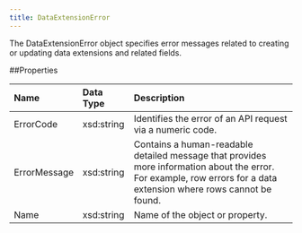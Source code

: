 ```yaml
---
title: DataExtensionError
---
```

The DataExtensionError object specifies error messages related to creating or updating data extensions and related fields.

##Properties
<table class="table table-hover"> <thead align="left"><tr><th>Name</th><th>Data Type</th><th>Description</th></tr></thead> <tbody><tr><td>ErrorCode</td><td>xsd:string</td><td>Identifies the error of an API request via a numeric code.</td></tr><tr><td>ErrorMessage</td><td>xsd:string</td><td>Contains a human-readable detailed message that provides more information about the error. For example, row errors for a data extension where rows cannot be found.</td></tr><tr><td>Name</td><td>xsd:string</td><td>Name of the object or property.</td></tr></tbody></table>
